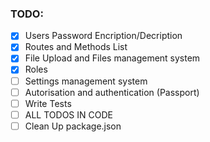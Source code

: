 ### TODO: 
- [x] Users Password Encription/Decription
- [x] Routes and Methods List
- [x] File Upload and Files management system
- [x] Roles
- [ ] Settings management system
- [ ] Autorisation and authentication (Passport)
- [ ] Write Tests
- [ ] ALL TODOS IN CODE
- [ ] Clean Up package.json